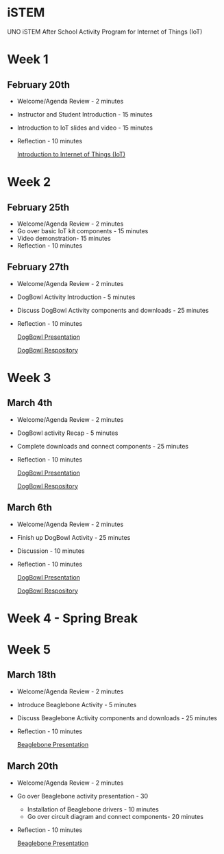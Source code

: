 # iSTEM
UNO iSTEM After School Activity Program for Internet of Things (IoT)

# Week 1 

## February 20th
* Welcome/Agenda Review - 2 minutes
* Instructor and Student Introduction - 15 minutes
* Introduction to IoT slides and video - 15 minutes
* Reflection - 10 minutes

  [Introduction to Internet of Things (IoT)](https://drive.google.com/open?id=1x9OGpw3oagNy78CzPcWpCijFoj0dta14)

# Week 2

## February 25th 
* Welcome/Agenda Review - 2 minutes
* Go over basic IoT kit components - 15 minutes
* Video demonstration- 15 minutes
* Reflection - 10 minutes

## February 27th 
* Welcome/Agenda Review - 2 minutes
* DogBowl Activity Introduction - 5 minutes
* Discuss DogBowl Activity components and downloads - 25 minutes
* Reflection - 10 minutes

  [DogBowl Presentation]
  
  
  [DogBowl Respository]
  
  [DogBowl Presentation]: https://drive.google.com/open?id=1Vjx98qgrHOb0J22CDgLreN1sCz7dzwO7
  [Dogbowl Respository]: https://github.com/SachinPawaskarUNO/IoT-DogBowl
# Week 3

## March 4th 
* Welcome/Agenda Review - 2 minutes
* DogBowl activity Recap - 5 minutes
* Complete downloads and connect components - 25 minutes
* Reflection - 10 minutes

  [DogBowl Presentation]
  
  
  [DogBowl Respository]

## March 6th 
* Welcome/Agenda Review - 2 minutes
* Finish up DogBowl Activity - 25 minutes
* Discussion - 10 minutes
* Reflection - 10 minutes

  [DogBowl Presentation]
  
  
  [DogBowl Respository]

# Week 4 - Spring Break

# Week 5 

## March 18th
* Welcome/Agenda Review - 2 minutes
* Introduce Beaglebone Activity - 5 minutes
* Discuss Beaglebone Activity components and downloads - 25 minutes
* Reflection - 10 minutes

  [Beaglebone Presentation]

  [Beaglebone Presentation]: https://drive.google.com/open?id=1GdmE_rNTEK4-4bPZwd8uz173-r5CeTjy

## March 20th
* Welcome/Agenda Review - 2 minutes
* Go over Beaglebone activity presentation - 30
  * Installation of Beaglebone drivers - 10 minutes
  *  Go over circuit diagram and connect components- 20 minutes
* Reflection - 10 minutes

  [Beaglebone Presentation]

